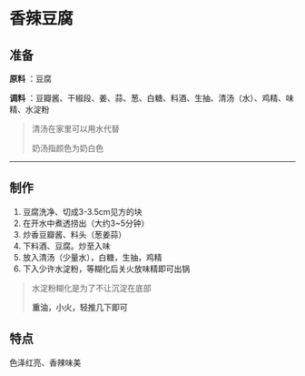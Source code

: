 # 香辣豆腐

## 准备

**原料** ：豆腐

**调料** ：豆瓣酱、干椒段、姜、蒜、葱、白糖、料酒、生抽、清汤（水）、鸡精、味精、水淀粉

> 清汤在家里可以用水代替
>
> 奶汤指颜色为奶白色

---

## 制作

1. 豆腐洗净、切成3-3.5cm见方的块
2. 在开水中煮透捞出（大约3~5分钟）
3. 炒香豆瓣酱、料头（葱姜蒜）
4. 下料酒、豆腐。炒至入味
5. 放入清汤（少量水），白糖，生抽，鸡精
6. 下入少许水淀粉，等糊化后关火放味精即可出锅

> 水淀粉糊化是为了不让沉淀在底部
>
> **重油，小火，轻推几下即可**

## 特点

色泽红亮、香辣味美